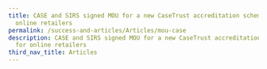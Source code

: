 ```yaml
---
title: CASE and SIRS signed MOU for a new CaseTrust accreditation scheme for
  online retailers
permalink: /success-and-articles/Articles/mou-case
description: CASE and SIRS signed MOU for a new CaseTrust accreditation scheme
  for online retailers
third_nav_title: Articles
---
```

